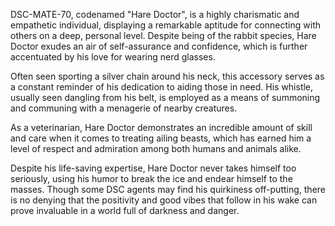 DSC-MATE-70, codenamed "Hare Doctor", is a highly charismatic and empathetic individual, displaying a remarkable aptitude for connecting with others on a deep, personal level. Despite being of the rabbit species, Hare Doctor exudes an air of self-assurance and confidence, which is further accentuated by his love for wearing nerd glasses.

Often seen sporting a silver chain around his neck, this accessory serves as a constant reminder of his dedication to aiding those in need. His whistle, usually seen dangling from his belt, is employed as a means of summoning and communing with a menagerie of nearby creatures.

As a veterinarian, Hare Doctor demonstrates an incredible amount of skill and care when it comes to treating ailing beasts, which has earned him a level of respect and admiration among both humans and animals alike.

Despite his life-saving expertise, Hare Doctor never takes himself too seriously, using his humor to break the ice and endear himself to the masses. Though some DSC agents may find his quirkiness off-putting, there is no denying that the positivity and good vibes that follow in his wake can prove invaluable in a world full of darkness and danger.